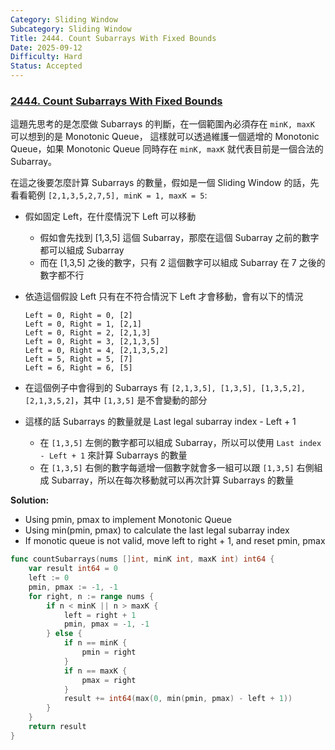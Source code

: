 ```yaml
---
Category: Sliding Window
Subcategory: Sliding Window
Title: 2444. Count Subarrays With Fixed Bounds
Date: 2025-09-12
Difficulty: Hard
Status: Accepted
---
```

### [2444. Count Subarrays With Fixed Bounds]

這題先思考的是怎麼做 Subarrays 的判斷，在一個範圍內必須存在 `minK, maxK` 可以想到的是 Monotonic Queue，
這樣就可以透過維護一個遞增的 Monotonic Queue，如果 Monotonic Queue 同時存在 `minK, maxK` 就代表目前是一個合法的 Subarray。

在這之後要怎麼計算 Subarrays 的數量，假如是一個 Sliding Window 的話，先看看範例 `[2,1,3,5,2,7,5], minK = 1, maxK = 5`:
-   假如固定 Left，在什麼情況下 Left 可以移動
    -   假如會先找到 [1,3,5] 這個 Subarray，那麼在這個 Subarray 之前的數字都可以組成 Subarray
    -   而在 [1,3,5] 之後的數字，只有 2 這個數字可以組成 Subarray 在 7 之後的數字都不行
-   依造這個假設 Left 只有在不符合情況下 Left 才會移動，會有以下的情況

    ```
    Left = 0, Right = 0, [2]
    Left = 0, Right = 1, [2,1]
    Left = 0, Right = 2, [2,1,3]
    Left = 0, Right = 3, [2,1,3,5]
    Left = 0, Right = 4, [2,1,3,5,2]
    Left = 5, Right = 5, [7]
    Left = 6, Right = 6, [5]
    ```
-   在這個例子中會得到的 Subarrays 有 `[2,1,3,5], [1,3,5], [1,3,5,2], [2,1,3,5,2]`，其中 `[1,3,5]` 是不會變動的部分
-   這樣的話 Subarrays 的數量就是 Last legal subarray index - Left + 1
    -   在 `[1,3,5]` 左側的數字都可以組成 Subarray，所以可以使用 `Last index - Left + 1` 來計算 Subarrays 的數量
    -   在 `[1,3,5]` 右側的數字每遞增一個數字就會多一組可以跟 `[1,3,5]` 右側組成 Subarray，所以在每次移動就可以再次計算 Subarrays 的數量

**Solution:**
-   Using pmin, pmax to implement Monotonic Queue
-   Using min(pmin, pmax) to calculate the last legal subarray index
-   If monotic queue is not valid, move left to right + 1, and reset pmin, pmax
```go
func countSubarrays(nums []int, minK int, maxK int) int64 {
    var result int64 = 0
    left := 0
    pmin, pmax := -1, -1
    for right, n := range nums {
        if n < minK || n > maxK {
            left = right + 1
            pmin, pmax = -1, -1
        } else {
            if n == minK { 
                pmin = right
            }
            if n == maxK {
                pmax = right
            }
            result += int64(max(0, min(pmin, pmax) - left + 1))
        }
    }
    return result
}
```

[2444. Count Subarrays With Fixed Bounds]: https://leetcode.com/problems/count-subarrays-with-fixed-bounds
